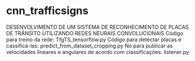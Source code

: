 # cnn_trafficsigns
DESENVOLVIMENTO DE UM SISTEMA DE RECONHECIMENTO DE PLACAS DE TRÂNSITO UTILIZANDO REDES NEURAIS CONVOLUCIONAIS
Código para treino da rede: TfgTS_tensorflow.py
Código para detectar placas e cassificá-las: predict_from_dataset_cropping.py
Nó para publicar as velocidades lineares e angulares de acordo com classificações: listener.py
